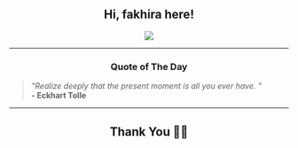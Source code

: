 <h2 align="center"> Hi, fakhira here!</h2>

<p align="center">
<a href="https://github.com/fakhiralkda" alt="github streak"><img src="https://dvst-streak.herokuapp.com/?user=fakhiralkda&theme=tokyonight&fire=DD472C"></a>
</p>

<hr>
<h3 align="center">Quote of The Day</h3>
<p align="center">
<blockquote>
<i>"Realize deeply that the present moment is all you ever have. "</i>
<br>
<b>- Eckhart Tolle </b>
</blockquote>
</p>


<hr>
<h2 align="center">Thank You 🙏🏼</h2>
